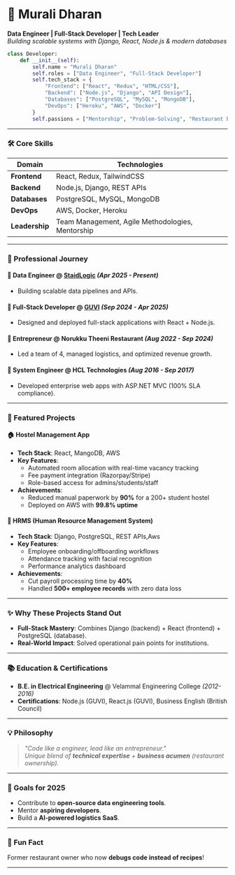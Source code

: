 # **🚀 Murali Dharan**  
**Data Engineer | Full-Stack Developer | Tech Leader**  
*Building scalable systems with Django, React, Node.js & modern databases*  

```python
class Developer:
    def __init__(self):
        self.name = "Murali Dharan"
        self.roles = ["Data Engineer", "Full-Stack Developer"]
        self.tech_stack = {
            "Frontend": ["React", "Redux", "HTML/CSS"],
            "Backend": ["Node.js", "Django", "API Design"],
            "Databases": ["PostgreSQL", "MySQL", "MongoDB"],
            "DevOps": ["Heroku", "AWS", "Docker"]
        }
        self.passions = ["Mentorship", "Problem-Solving", "Restaurant Entrepreneurship"]
```

---

### **🛠️ Core Skills**  
| **Domain**       | **Technologies**                                                                 |
|------------------|---------------------------------------------------------------------------------|
| **Frontend**     | React, Redux, TailwindCSS                                                      |
| **Backend**      | Node.js, Django, REST APIs                                                    |
| **Databases**    | PostgreSQL, MySQL, MongoDB                                                    |
| **DevOps**       | AWS, Docker, Heroku                                                           |
| **Leadership**   | Team Management, Agile Methodologies, Mentorship                              |

---

### **💼 Professional Journey**  
#### **🔹 Data Engineer** @ [StaidLogic](https://staidlogic.com) *(Apr 2025 - Present)*  
- Building scalable data pipelines and APIs.  

#### **🔹 Full-Stack Developer** @ [GUVI](https://www.guvi.in) *(Sep 2024 - Apr 2025)*  
- Designed and deployed full-stack applications with React + Node.js.  

#### **🔹 Entrepreneur** @ Norukku Theeni Restaurant *(Aug 2022 - Sep 2024)*  
- Led a team of 4, managed logistics, and optimized revenue growth.  

#### **🔹 System Engineer** @ HCL Technologies *(Aug 2016 - Sep 2017)*  
- Developed enterprise web apps with ASP.NET MVC (100% SLA compliance).  

---

### **🚀 Featured Projects**  

#### **🏠 Hostel Management App**  
- **Tech Stack**: React, MangoDB, AWS  
- **Key Features**:  
  - Automated room allocation with real-time vacancy tracking  
  - Fee payment integration (Razorpay/Stripe)  
  - Role-based access for admins/students/staff  
- **Achievements**:  
  - Reduced manual paperwork by **90%** for a 200+ student hostel  
  - Deployed on AWS with **99.8% uptime**  

#### **💼 HRMS (Human Resource Management System)**  
- **Tech Stack**: Django, PostgreSQL, REST APIs,Aws
- **Key Features**:  
  - Employee onboarding/offboarding workflows  
  - Attendance tracking with facial recognition  
  - Performance analytics dashboard  
- **Achievements**:  
  - Cut payroll processing time by **40%**  
  - Handled **500+ employee records** with zero data loss  

---

### **✨ Why These Projects Stand Out**  
- **Full-Stack Mastery**: Combines Django (backend) + React (frontend) + PostgreSQL (database).  
- **Real-World Impact**: Solved operational pain points for institutions.  
  
---

### **📚 Education & Certifications**  
- **B.E. in Electrical Engineering** @ Velammal Engineering College *(2012-2016)*  
- **Certifications**: Node.js (GUVI), React.js (GUVI), Business English (British Council)  

---

### **💡 Philosophy**  
> *"Code like a engineer, lead like an entrepreneur."*  
> *Unique blend of **technical expertise**  + **business acumen** (restaurant ownership).*  

---

### **🎯 Goals for 2025**  
- Contribute to **open-source data engineering tools**.  
- Mentor **aspiring developers**.  
- Build a **AI-powered logistics SaaS**.  

---

### **🍳 Fun Fact**  
Former restaurant owner who now **debugs code instead of recipes**!  

---

